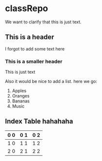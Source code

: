 # classRepo

We want to clarify that this is just text.

## This is a header

I forgot to add some text here

### This is a smaller header

This is just text

Also it would be nice to add a list. here we go:

1. Apples
2. Oranges
3. Bananas
4. Music

## Index Table hahahaha

| 0 0 | 0 1 | 0 2 |
| --- | --- | ---|
| 1 0 |  1 1 | 1 2 |
| 2 0 | 2 1 | 2 2 |
